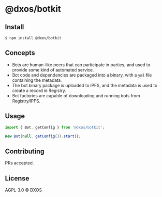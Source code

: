 # @dxos/botkit

## Install

```
$ npm install @dxos/botkit
```

## Concepts

* Bots are human-like peers that can participate in parties, and used to provide some kind of automated service.
* Bot code and dependencies are packaged into a binary, with a `yml` file containing the metadata.
* The bot binary package is uploaded to IPFS, and the metadata is used to create a record in Registry.
* Bot factories are capable of downloading and running bots from Registry/IPFS.

## Usage

```javascript
import { Bot, getConfig } from '@dxos/botkit';

new Bot(null, getConfig()).start();
```

## Contributing

PRs accepted.

## License

AGPL-3.0 © DXOS
